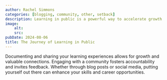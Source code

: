 ```yaml
---
author: Rachel Simmons
categories: [blogging, community, other, setback]
description: Learning in public is a powerful way to accelerate growth and build confidence.
image:
    alt: 
    src: 
pubDate: 2024-08-06
title: The Journey of Learning in Public
---
```


Documenting and sharing your learning experiences allows for growth and valuable connections. Engaging with a community fosters accountability and invites feedback. Whether through blog posts or social media, putting yourself out there can enhance your skills and career opportunities.
